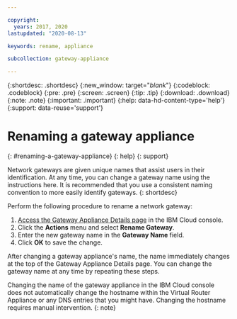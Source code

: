 ```yaml
---

copyright:
  years: 2017, 2020
lastupdated: "2020-08-13"

keywords: rename, appliance

subcollection: gateway-appliance

---
```


{:shortdesc: .shortdesc}
{:new_window: target="_blank_"}
{:codeblock: .codeblock}
{:pre: .pre}
{:screen: .screen}
{:tip: .tip}
{:download: .download}
{:note: .note}
{:important: .important}
{:help: data-hd-content-type='help'}
{:support: data-reuse='support'}

# Renaming a gateway appliance
{: #renaming-a-gateway-appliance}
{: help}
{: support}

Network gateways are given unique names that assist users in their identification. At any time, you can change a gateway name using the instructions here. It is recommended that you use a consistent naming convention to more easily identify gateways.
{: shortdesc}

Perform the following procedure to rename a network gateway:

1. [Access the Gateway Appliance Details page](/docs/gateway-appliance?topic=gateway-appliance-viewing-gateway-appliance-details) in the IBM Cloud console.
2. Click the **Actions** menu and select **Rename Gateway**.
3. Enter the new gateway name in the **Gateway Name** field.
4. Click **OK** to save the change.

After changing a gateway appliance's name, the name immediately changes at the top of the Gateway Appliance Details page. You can change the gateway name at any time by repeating these steps.

Changing the name of the gateway appliance in the IBM Cloud console does not automatically change the hostname within the Virtual Router Appliance or any DNS entries that you might have. Changing the hostname requires manual intervention.
{: note}
